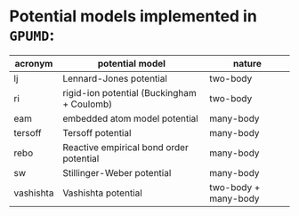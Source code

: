 #  Potential models implemented in `GPUMD`:

| acronym   | potential model                             | nature               |
|-----------|---------------------------------------------|----------------------|
| lj        | Lennard-Jones potential                     | two-body             |
| ri        | rigid-ion potential (Buckingham + Coulomb)  | two-body             |
| eam       | embedded atom model potential               | many-body            |
| tersoff   | Tersoff potential                           | many-body            |
| rebo      | Reactive empirical bond order potential     | many-body            |
| sw        | Stillinger-Weber potential                  | many-body            |
| vashishta | Vashishta potential                         | two-body + many-body |

